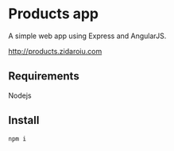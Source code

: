 # Products app

A simple web app using Express and AngularJS.

http://products.zidaroiu.com

## Requirements

Nodejs

## Install

``` npm i ```
